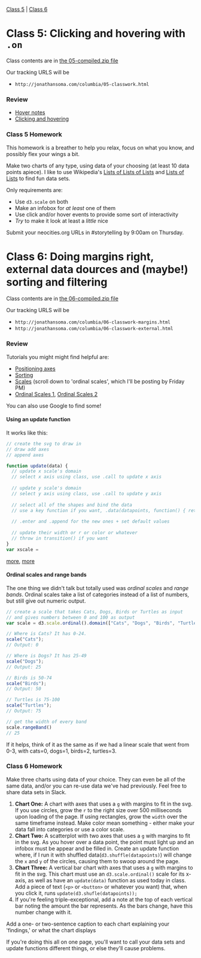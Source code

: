 [Class 5](#class5) | [Class 6](#class6)

<a id='class5'></a>

# Class 5: Clicking and hovering with `.on`

Class contents are in [the 05-compiled.zip file](https://github.com/jsoma/storytelling-2015/raw/master/class-05-06/05-compiled.zip)

Our tracking URLS will be 

* `http://jonathansoma.com/columbia/05-classwork.html`

<a id="review"></a>

### Review

* [Hover notes](http://jonathansoma.com/tutorials/d3/hover-notes/)
* [Clicking and hovering](http://jonathansoma.com/tutorials/d3/clicking-and-hovering/)

<a id="homework-5"></a>

### Class 5 Homework

This homework is a breather to help you relax, focus on what you know, and possibly flex your wings a bit.

Make two charts of any type, using data of your choosing (at least 10 data points apiece). I like to use Wikipedia's [Lists of Lists of Lists](https://en.wikipedia.org/wiki/List_of_lists_of_lists) and [Lists of Lists](https://en.wikipedia.org/wiki/Category:Lists_of_lists) to find fun data sets.

Only requirements are:

* Use `d3.scale` on both
* Make an infobox for *at least* one of them
* Use click and/or hover events to provide some sort of interactivity
* *Try* to make it look at least a *little* nice

Submit your neocities.org URLs in #storytelling by 9:00am on Thursday.

<a id='class6'></a>

# Class 6: Doing margins right, external data dources and (maybe!) sorting and filtering

Class contents are in [the 06-compiled.zip file](https://github.com/jsoma/storytelling-2015/raw/master/class-05-06/06-compiled.zip)

Our tracking URLS will be 

* `http://jonathansoma.com/columbia/06-classwork-margins.html`
* `http://jonathansoma.com/columbia/06-classwork-external.html`

### Review

Tutorials you might might find helpful are:

* [Positioning axes](http://jonathansoma.com/tutorials/d3/positioning-axes/)
* [Sorting](http://jonathansoma.com/tutorials/d3/sorting/)
* [Scales](http://jonathansoma.com/tutorials/d3/using-scales/) (scroll down to 'ordinal scales', which I'll be posting by Friday PM)
* [Ordinal Scales 1](https://github.com/mbostock/d3/wiki/Ordinal-Scales), [Ordinal Scales 2](http://jaketrent.com/post/use-d3-rangebands/)

You can also use Google to find some!

#### Using an update function

It works like this:

```javascript
// create the svg to draw in
// draw add axes
// append axes

function update(data) {
  // update x scale's domain
  // select x axis using class, use .call to update x axis
  
  // update y scale's domain
  // select y axis using class, use .call to update y axis
  
  // select all of the shapes and bind the data
  // use a key function if you want, .data(datapoints, function() { return d['whatever' ] })
  
  // .enter and .append for the new ones + set default values
  
  // update their width or r or color or whatever
  // throw in transition() if you want
}
var xscale = 
```

[more](https://medium.com/@c_behrens/enter-update-exit-6cafc6014c36), [more](http://bl.ocks.org/mbostock/3808218)

#### Ordinal scales and range bands

The one thing we didn't talk but totally used was *ordinal scales* and *range bands*. Ordinal scales take a list of categories instead of a list of numbers, but still give out numeric output.

```javascript
// create a scale that takes Cats, Dogs, Birds or Turtles as input
// and gives numbers between 0 and 100 as output
var scale = d3.scale.ordinal().domain(["Cats", "Dogs", "Birds", "Turtles"]).rangeBands([0, 100])

// Where is Cats? It has 0-24.
scale("Cats");
// Output: 0

// Where is Dogs? It has 25-49
scale("Dogs");
// Output: 25

// Birds is 50-74
scale("Birds");
// Output: 50

// Turtles is 75-100
scale("Turtles");
// Output: 75

// get the width of every band
scale.rangeBand()
// 25
```

If it helps, think of it as the same as if we had a linear scale that went from 0-3, with cats=0, dogs=1, birds=2, turtles=3.

### Class 6 Homework

Make three charts using data of your choice. They can even be all of the same data, and/or you can re-use data we've had previously. Feel free to share data sets in Slack.

1. **Chart One:** A chart with axes that uses a `g` with margins to fit in the svg. If you use circles, grow the `r` to the right size over 500 milliseconds upon loading of the page. If using rectangles, grow the `width` over the same timeframe instead. Make color mean something - either make your data fall into categories or use a color scale.
2. **Chart Two:** A scatterplot with two axes that uses a `g` with margins to fit in the svg. As you hover over a data point, the point must light up and an infobox must be appear and be filled in. Create an update function where, if I run it with shuffled data(`d3.shuffle(datapoints)`) will change the `x` and `y` of the circles, causing them to swoop around the page.
3. **Chart Three:** A vertical bar chart with axes that uses a `g` with margins to fit in the svg. This chart must use an `d3.scale.ordinal()` scale for its x-axis, as well as have an `update(data)` function as used today in class. Add a piece of text (`<p>` or `<button>` or whatever you want) that, when you click it, runs `update(d3.shufle(datapoints));`
4. If you're feeling triple-exceptional, add a note at the top of each vertical bar noting the amount the bar represents. As the bars change, have this number change with it.

Add a one- or two-sentence caption to each chart explaining your 'findings,' or what the chart displays

If you're doing this all on one page, you'll want to call your data sets and update functions different things, or else they'll cause problems.
